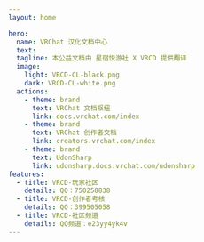 ```yaml
---
layout: home

hero:
  name: VRChat 汉化文档中心
  text: 
  tagline: 本公益文档由 星宿悦游社 X VRCD 提供翻译
  image:
    light: VRCD-CL-black.png
    dark: VRCD-CL-white.png
  actions:
    - theme: brand
      text: VRChat 文档枢纽
      link: docs.vrchat.com/index
    - theme: brand
      text: VRChat 创作者文档
      link: creators.vrchat.com/index
    - theme: brand
      text: UdonSharp
      link: udonsharp.docs.vrchat.com/udonsharp
features:
  - title: VRCD-玩家社区
    details: QQ：750258838
  - title: VRCD-创作者考核
    details: QQ：399505058
  - title: VRCD-社区频道
    details: QQ频道：e23yy4yk4v
---
```

